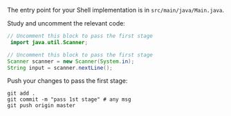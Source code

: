 The entry point for your Shell implementation is in `src/main/java/Main.java`.

Study and uncomment the relevant code: 

```java
// Uncomment this block to pass the first stage
 import java.util.Scanner;
```

```java
// Uncomment this block to pass the first stage
Scanner scanner = new Scanner(System.in);
String input = scanner.nextLine();
```

Push your changes to pass the first stage:

```
git add .
git commit -m "pass 1st stage" # any msg
git push origin master
```
